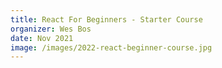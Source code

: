 ```yaml
---
title: React For Beginners - Starter Course
organizer: Wes Bos
date: Nov 2021
image: /images/2022-react-beginner-course.jpg
---
```

